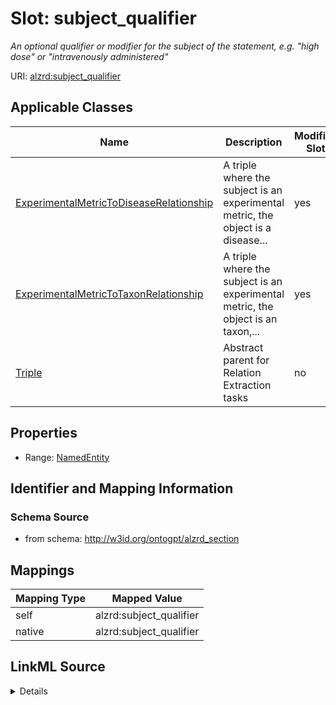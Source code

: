 

# Slot: subject_qualifier


_An optional qualifier or modifier for the subject of the statement, e.g. "high dose" or "intravenously administered"_



URI: [alzrd:subject_qualifier](http://w3id.org/ontogpt/alzrd_sectionsubject_qualifier)



<!-- no inheritance hierarchy -->





## Applicable Classes

| Name | Description | Modifies Slot |
| --- | --- | --- |
| [ExperimentalMetricToDiseaseRelationship](ExperimentalMetricToDiseaseRelationship.md) | A triple where the subject is an experimental metric, the object is a disease... |  yes  |
| [ExperimentalMetricToTaxonRelationship](ExperimentalMetricToTaxonRelationship.md) | A triple where the subject is an experimental metric, the object is an taxon,... |  yes  |
| [Triple](Triple.md) | Abstract parent for Relation Extraction tasks |  no  |







## Properties

* Range: [NamedEntity](NamedEntity.md)





## Identifier and Mapping Information







### Schema Source


* from schema: http://w3id.org/ontogpt/alzrd_section




## Mappings

| Mapping Type | Mapped Value |
| ---  | ---  |
| self | alzrd:subject_qualifier |
| native | alzrd:subject_qualifier |




## LinkML Source

<details>
```yaml
name: subject_qualifier
description: An optional qualifier or modifier for the subject of the statement, e.g.
  "high dose" or "intravenously administered"
from_schema: http://w3id.org/ontogpt/alzrd_section
rank: 1000
alias: subject_qualifier
owner: Triple
domain_of:
- Triple
range: NamedEntity

```
</details>
